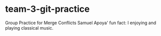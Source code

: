 # team-3-git-practice
Group Practice for Merge Conflicts
Samuel Apoya' fun fact: I enjoying and playing classical music.
